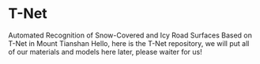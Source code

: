 # T-Net
Automated Recognition of Snow-Covered and Icy Road Surfaces Based on T-Net in Mount Tianshan
Hello, here is the T-Net repository, we will put all of our materials and models here later, please waiter for us!
